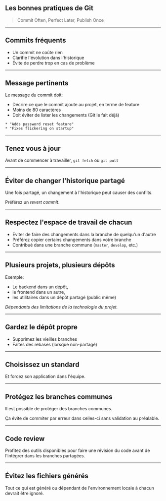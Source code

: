 ## Les bonnes pratiques de Git

> Commit Often, Perfect Later, Publish Once

---

## Commits fréquents

- Un commit ne coûte rien
- Clarifie l'évolution dans l'historique
- Évite de perdre trop en cas de problème

---

## Message pertinents

Le message du commit doit:

- Décrire ce que le commit ajoute au projet, en terme de feature
- Moins de 80 caractères
- Doit éviter de lister les changements (Git le fait déjà)

```text
* "Adds password reset feature"
* "Fixes flickering on startup"
```

---

## Tenez vous à jour

Avant de commencer à travailler, `git fetch` ou `git pull`

---

## Éviter de changer l'historique partagé

Une fois partagé, un changement à l'historique peut causer des conflits.

Préférez un _revert commit_.

---

## Respectez l'espace de travail de chacun

- Éviter de faire des changements dans la branche de quelqu'un d'autre
- Préférez copier certains changements dans votre branche
- Contribué dans une branche commune (`master`, `develop`, etc.)

---

## Plusieurs projets, plusieurs dépôts

Exemple:
- Le backend dans un dépôt, 
- le frontend dans un autre, 
- les utilitaires dans un dépôt partagé (public même)

_Dépendants des limitations de la technologie du projet._

---

## Gardez le dépôt propre

- Supprimez les vieilles branches
- Faites des rebases (lorsque non-partagé)

---

## Choisissez un standard

Et forcez son application dans l'équipe.

---

## Protégez les branches communes

Il est possible de protéger des branches communes.

Ça évite de commiter par erreur dans celles-ci sans validation au préalable.

---

## Code review

Profitez des outils disponibles pour faire une révision du code avant de l'intégrer dans les branches partagées.

---

## Évitez les fichiers générés

Tout ce qui est généré ou dépendant de l'environnement locale à chacun devrait être ignoré.

